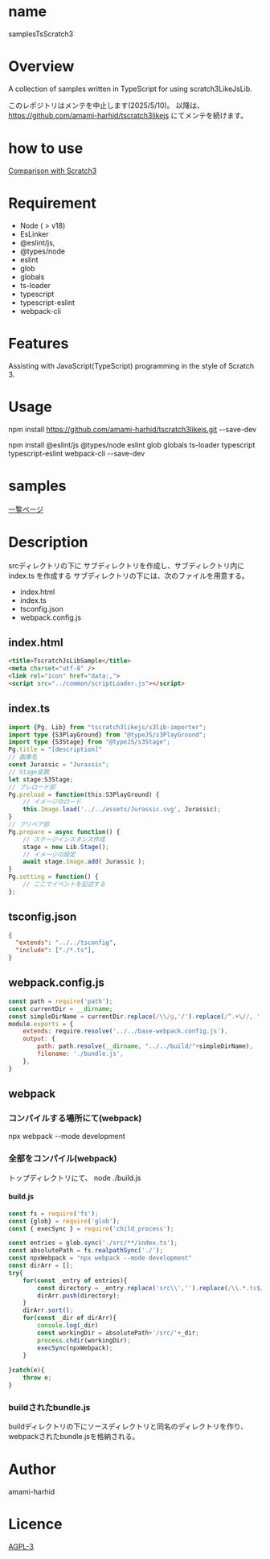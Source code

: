 # name

samplesTsScratch3

# Overview
A collection of samples written in TypeScript for using scratch3LikeJsLib.

このレポジトリはメンテを中止します(2025/5/10)。
以降は、https://github.com/amami-harhid/tscratch3likejs
にてメンテを続けます。

# how to use 

[Comparison with Scratch3](./documents/)

# Requirement

- Node ( > v18)
- EsLinker
- @eslint/js, 
- @types/node
- eslint
- glob
- globals
- ts-loader
- typescript
- typescript-eslint
- webpack-cli

# Features

Assisting with JavaScript(TypeScript) programming in the style of Scratch 3.

# Usage

npm install https://github.com/amami-harhid/tscratch3likejs.git --save-dev 

npm install @eslint/js @types/node eslint glob globals ts-loader typescript typescript-eslint webpack-cli --save-dev

# samples

[一覧ページ](https://amami-harhid.github.io/samplesTsScratch3/src/)

# Description

srcディレクトリの下に サブディレクトリを作成し、サブディレクトリ内に index.ts を作成する
サブディレクトリの下には、次のファイルを用意する。

- index.html
- index.ts
- tsconfig.json
- webpack.config.js

## index.html
```html
<title>TscratchJsLibSample</title>
<meta charset="utf-8" />
<link rel="icon" href="data:,">
<script src="../common/scriptLoader.js"></script>
```
## index.ts
```typescript
import {Pg, Lib} from "tscratch3likejs/s3lib-importer";
import type {S3PlayGround} from "@typeJS/s3PlayGround";
import type {S3Stage} from "@typeJS/s3Stage";
Pg.title = "[description]"
// 画像名
const Jurassic = "Jurassic";
// Stage変数
let stage:S3Stage;
// プレロード部
Pg.preload = function(this:S3PlayGround) {
    // イメージのロード
    this.Image.load('../../assets/Jurassic.svg', Jurassic);
}
// プリペア部
Pg.prepare = async function() {
    // ステージインスタンス作成
    stage = new Lib.Stage();
    // イメージの設定
    await stage.Image.add( Jurassic );
}
Pg.setting = function() {
    // ここでイベントを記述する
};
```
## tsconfig.json
```json
{
  "extends": "../../tsconfig",
  "include": ["./*.ts"],
}
```
## webpack.config.js

```javascript
const path = require('path');
const currentDir = __dirname;
const simpleDirName = currentDir.replace(/\\/g,'/').replace(/^.+\//, '');
module.exports = {
    extends: require.resolve('../../base-webpack.config.js'),
    output: {
        path: path.resolve(__dirname, "../../build/"+simpleDirName),
        filename: './bundle.js',
    },
}
```
## webpack
### コンパイルする場所にて(webpack)
npx webpack --mode development

### 全部をコンパイル(webpack)

トップディレクトリにて、
node ./build.js

#### build.js

```javascript
const fs = require('fs');
const {glob} = require('glob');
const { execSync } = require('child_process');

const entries = glob.sync('./src/**/index.ts');
const absolutePath = fs.realpathSync('./');
const npxWebpack = "npx webpack --mode development"
const dirArr = [];
try{
    for(const _entry of entries){
        const directory = _entry.replace('src\\','').replace(/\\.*.ts$/,'');
        dirArr.push(directory);
    }
    dirArr.sort();
    for(const _dir of dirArr){
        console.log(_dir)
        const workingDir = absolutePath+'/src/'+_dir;
        process.chdir(workingDir);
        execSync(npxWebpack);
    }
    
}catch(e){
    throw e;
}
```

### buildされたbundle.js

buildディレクトリの下にソースディレクトリと同名のディレクトリを作り、webpackされたbundle.jsを格納される。

# Author

amami-harhid

# Licence

[AGPL-3](https://www.gnu.org/licenses/agpl-3.0.en.html)

